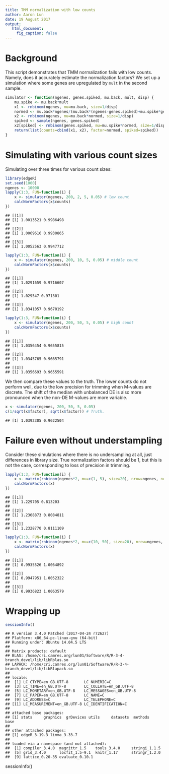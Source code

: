 ```yaml
---
title: TMM normalization with low counts
author: Aaron Lun
date: 19 August 2017
output: 
   html_document:
     fig_caption: false
---
```




# Background 

This script demonstrates that TMM normalization fails with low counts.
Namely, does it accurately estimate the normalization factors?
We set up a simulation where some genes are upregulated by `mult` in the second sample.


```r
simulator <- function(ngenes, genes.spiked, mu.back, mult, disp) {
    mu.spike <- mu.back*mult
    x1 <- rnbinom(ngenes, mu=mu.back, size=1/disp)
    normed <- mu.back*ngenes/(mu.back*(ngenes-genes.spiked)+mu.spike*genes.spiked)
    x2 <- rnbinom(ngenes, mu=mu.back*normed, size=1/disp)
    spiked <- sample(ngenes, genes.spiked)
    x2[spiked] <- rnbinom(genes.spiked, mu=mu.spike*normed, size=1/disp)
    return(list(counts=cbind(x1, x2), factor=normed, spiked=spiked))
}
```

# Simulating with various count sizes

Simulating over three times for various count sizes:


```r
library(edgeR)
set.seed(1000)
ngenes <- 10000
lapply(1:3, FUN=function(i) {
    x <- simulator(ngenes, 200, 2, 5, 0.05) # low count
    calcNormFactors(x$counts)
})
```

```
## [[1]]
## [1] 1.0013521 0.9986498
## 
## [[2]]
## [1] 1.0069616 0.9930865
## 
## [[3]]
## [1] 1.0052563 0.9947712
```

```r
lapply(1:3, FUN=function(i) {
    x <- simulator(ngenes, 200, 10, 5, 0.05) # middle count
    calcNormFactors(x$counts)
})
```

```
## [[1]]
## [1] 1.0291659 0.9716607
## 
## [[2]]
## [1] 1.029547 0.971301
## 
## [[3]]
## [1] 1.0341057 0.9670192
```

```r
lapply(1:3, FUN=function(i) {
    x <- simulator(ngenes, 200, 50, 5, 0.05) # high count
    calcNormFactors(x$counts)
})
```

```
## [[1]]
## [1] 1.0356454 0.9655815
## 
## [[2]]
## [1] 1.0345765 0.9665791
## 
## [[3]]
## [1] 1.0356693 0.9655591
```

We then compare these values to the truth.
The lower counts do not perform well, due to the low precision for trimming when M-values are discrete.
The shift of the median with unbalanced DE is also more pronounced when the non-DE M-values are more variable.


```r
x <- simulator(ngenes, 200, 50, 5, 0.05) 
c(1/sqrt(x$factor), sqrt(x$factor)) # Truth.
```

```
## [1] 1.0392305 0.9622504
```

# Failure even without understampling

Consider these simulations where there is no undersampling at all, just differences in library size.
True normalization factors should be 1, but this is not the case, corresponding to loss of precision in trimming.


```r
lapply(1:3, FUN=function(i) {
    x <- matrix(rnbinom(ngenes*2, mu=c(1, 5), size=20), nrow=ngenes, ncol=2, byrow=TRUE)
    calcNormFactors(x)
})
```

```
## [[1]]
## [1] 1.229705 0.813203
## 
## [[2]]
## [1] 1.2368873 0.8084811
## 
## [[3]]
## [1] 1.2328770 0.8111109
```

```r
lapply(1:3, FUN=function(i) {
    x <- matrix(rnbinom(ngenes*2, mu=c(10, 50), size=20), nrow=ngenes, ncol=2, byrow=TRUE)
    calcNormFactors(x)
})
```

```
## [[1]]
## [1] 0.9935526 1.0064892
## 
## [[2]]
## [1] 0.9947951 1.0052322
## 
## [[3]]
## [1] 0.9936823 1.0063579
```

# Wrapping up


```r
sessionInfo()
```

```
## R version 3.4.0 Patched (2017-04-24 r72627)
## Platform: x86_64-pc-linux-gnu (64-bit)
## Running under: Ubuntu 14.04.5 LTS
## 
## Matrix products: default
## BLAS: /home/cri.camres.org/lun01/Software/R/R-3-4-branch_devel/lib/libRblas.so
## LAPACK: /home/cri.camres.org/lun01/Software/R/R-3-4-branch_devel/lib/libRlapack.so
## 
## locale:
##  [1] LC_CTYPE=en_GB.UTF-8       LC_NUMERIC=C              
##  [3] LC_TIME=en_GB.UTF-8        LC_COLLATE=en_GB.UTF-8    
##  [5] LC_MONETARY=en_GB.UTF-8    LC_MESSAGES=en_GB.UTF-8   
##  [7] LC_PAPER=en_GB.UTF-8       LC_NAME=C                 
##  [9] LC_ADDRESS=C               LC_TELEPHONE=C            
## [11] LC_MEASUREMENT=en_GB.UTF-8 LC_IDENTIFICATION=C       
## 
## attached base packages:
## [1] stats     graphics  grDevices utils     datasets  methods   base     
## 
## other attached packages:
## [1] edgeR_3.19.3 limma_3.33.7
## 
## loaded via a namespace (and not attached):
##  [1] compiler_3.4.0  magrittr_1.5    tools_3.4.0     stringi_1.1.5  
##  [5] grid_3.4.0      locfit_1.5-9.1  knitr_1.17      stringr_1.2.0  
##  [9] lattice_0.20-35 evaluate_0.10.1
```

sessionInfo()

